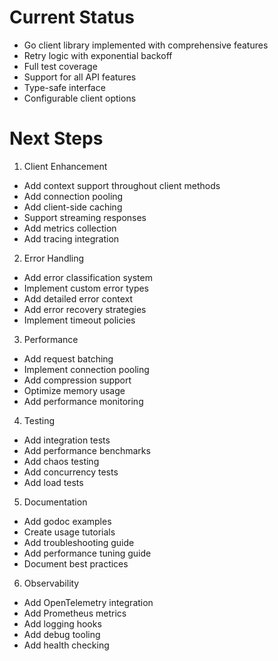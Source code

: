 # Current Status
- Go client library implemented with comprehensive features
- Retry logic with exponential backoff
- Full test coverage
- Support for all API features
- Type-safe interface
- Configurable client options

# Next Steps
1. Client Enhancement
- Add context support throughout client methods
- Add connection pooling
- Add client-side caching
- Support streaming responses
- Add metrics collection
- Add tracing integration

2. Error Handling
- Add error classification system
- Implement custom error types
- Add detailed error context
- Add error recovery strategies
- Implement timeout policies

3. Performance
- Add request batching
- Implement connection pooling
- Add compression support
- Optimize memory usage
- Add performance monitoring

4. Testing
- Add integration tests
- Add performance benchmarks
- Add chaos testing
- Add concurrency tests
- Add load tests

5. Documentation
- Add godoc examples
- Create usage tutorials
- Add troubleshooting guide
- Add performance tuning guide
- Document best practices

6. Observability
- Add OpenTelemetry integration
- Add Prometheus metrics
- Add logging hooks
- Add debug tooling
- Add health checking